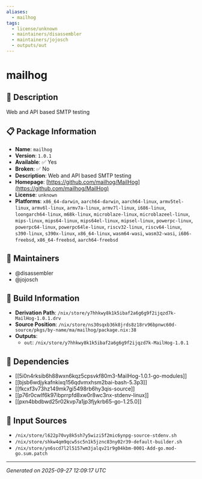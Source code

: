 ```yaml
---
aliases:
  - mailhog
tags:
  - license/unknown
  - maintainers/disassembler
  - maintainers/jojosch
  - outputs/out
---
```


# mailhog

## 📝 Description

Web and API based SMTP testing

## 📋 Package Information

- **Name**: `mailhog`
- **Version**: `1.0.1`
- **Available**: ✅ Yes
- **Broken**: ✅ No
- **Description**: Web and API based SMTP testing
- **Homepage**: [https://github.com/mailhog/MailHog](https://github.com/mailhog/MailHog)
- **License**: `unknown`
- **Platforms**: `x86_64-darwin`, `aarch64-darwin`, `aarch64-linux`, `armv5tel-linux`, `armv6l-linux`, `armv7a-linux`, `armv7l-linux`, `i686-linux`, `loongarch64-linux`, `m68k-linux`, `microblaze-linux`, `microblazeel-linux`, `mips-linux`, `mips64-linux`, `mips64el-linux`, `mipsel-linux`, `powerpc-linux`, `powerpc64-linux`, `powerpc64le-linux`, `riscv32-linux`, `riscv64-linux`, `s390-linux`, `s390x-linux`, `x86_64-linux`, `wasm64-wasi`, `wasm32-wasi`, `i686-freebsd`, `x86_64-freebsd`, `aarch64-freebsd`
## 👥 Maintainers

- @disassembler
- @jojosch


## 🔧 Build Information

- **Derivation Path**: `/nix/store/y7hhkwy8k1k5ibaf2a6g6g9f2ijqzd7k-MailHog-1.0.1.drv`
- **Source Position**: `/nix/store/ns30sqxb36k8jrds8z18rv96bpnwc60d-source/pkgs/by-name/ma/mailhog/package.nix:38`
- **Outputs**:
  - `out`:  `/nix/store/y7hhkwy8k1k5ibaf2a6g6g9f2ijqzd7k-MailHog-1.0.1`

## 🔗 Dependencies

- [[5i0n4rksib6h88wxn6kqz5cpsvkf80m3-MailHog-1.0.1-go-modules]]
- [[bjsb6wdjykafnkixq156qdvmxhsm2bai-bash-5.3p3]]
- [[fkcxf3v73hz149mk7gi5498rb6hy3qis-source]]
- [[p76r0cwlf6k97ibprrpfd8xw0r8wc3nx-stdenv-linux]]
- [[pxn4bbdbwd25r02kvp7a1jp3fjykrb65-go-1.25.0]]

## 📁 Input Sources

- `/nix/store/l622p70vy8k5sh7y5wizi5f2mic6ynpg-source-stdenv.sh`
- `/nix/store/shkw4qm9qcw5sc5n1k5jznc83ny02r39-default-builder.sh`
- `/nix/store/yn6scd7l2l5157wm3jalqv21r9g04kbm-0001-Add-go.mod-go.sum.patch`

---
*Generated on 2025-09-27 12:09:17 UTC*
